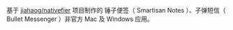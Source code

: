 基于 [jiahaog/nativefier](https://github.com/jiahaog/nativefier) 项目制作的 锤子便签（ Smartisan Notes ）、子弹短信（ Bullet Messenger ）非官方 Mac 及 Windows 应用。
